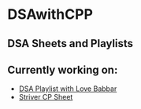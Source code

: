 # DSAwithCPP
## DSA Sheets and Playlists 
## Currently working on:
- <a href = "https://www.youtube.com/playlist?list=PLDzeHZWIZsTryvtXdMr6rPh4IDexB5NIA">DSA Playlist with Love Babbar</a> 
- <a href = "https://takeuforward.org/interview-experience/strivers-cp-sheet/">Striver CP Sheet</a>

